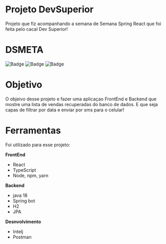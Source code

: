 # Projeto DevSuperior
Projeto que fiz acompanhando a semana de Semana Spring React que foi feita pelo cacal Dev Superior!

# DSMETA
![Badge](https://img.shields.io/badge/Code-react-0366d6?&logo=react) 
![Badge](https://img.shields.io/badge/Figma-layout-76608a?&logo=api)
![Badge](https://img.shields.io/badge/API-integration-4c9d1f?&logo=api)

# Objetivo
O objeivo desse projeto e fazer uma aplicaçao FrontEnd e Backend que mostre uma lista de vendas recuperadas do banco de dados. E que seja capas de filtrar por data e enviar por sms para o celular!

# Ferramentas
Foi utilizado para esse projeto:

**FrontEnd**
- React 
- TypeScript
- Node, npm, yarn

**Backend**
- java 18
- Spring bot
- H2
- JPA

**Desnvolvimento**
- Intelj
- Postman 
